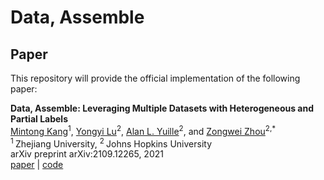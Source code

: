 # Data, Assemble

## Paper
This repository will provide the official implementation of the following paper:

<b>Data, Assemble: Leveraging Multiple Datasets with Heterogeneous and Partial Labels</b> <br/>
[Mintong Kang](https://scholar.google.com/citations?hl=en&user=f-gKMy0AAAAJ)<sup>1</sup>, [Yongyi Lu](https://scholar.google.com/citations?user=rIJ99V4AAAAJ&hl=en)<sup>2</sup>, [Alan L. Yuille](https://www.cs.jhu.edu/~ayuille/)<sup>2</sup>, and [Zongwei Zhou](https://www.zongweiz.com/)<sup>2,*</sup> <br/>
<sup>1 </sup>Zhejiang University,   <sup>2 </sup>Johns Hopkins University <br/>
arXiv preprint arXiv:2109.12265, 2021 <br/>
[paper](https://arxiv.org/pdf/2109.12265.pdf) | [code](https://github.com/MrGiovanni/DataAssemble)
